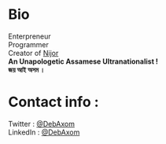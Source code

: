# Bio
Enterpreneur <br>
Programmer <br>
Creator of [Nijor](https://nijorjs.github.io) <br>
<b>
An Unapologetic Assamese Ultranationalist ! <br>
জয় আই অসম । 
</b>
# Contact info :
Twitter : [@DebAxom](https://twitter.com/DebAxom) <br>
LinkedIn : [@DebAxom](https://www.linkedin.com/in/debaxom) <br>
